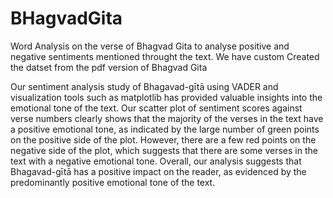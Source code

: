 # BHagvadGita
Word Analysis on the verse of Bhagvad Gita to analyse positive and negative sentiments mentioned throught the text. We have custom Created the datset from the pdf version of Bhagvad Gita

Our sentiment analysis study of Bhagavad-gītā using VADER and visualization tools such as matplotlib has provided valuable insights into the emotional tone of the text. Our scatter plot of sentiment scores against verse numbers clearly shows that the majority of the verses in the text have a positive emotional tone, as indicated by the large number of green points on the positive side of the plot. However, there are a few red points on the negative side of the plot, which suggests that there are some verses in the text with a negative emotional tone. Overall, our analysis suggests that Bhagavad-gītā has a positive impact on the reader, as evidenced by the predominantly positive emotional tone of the text.
